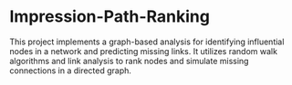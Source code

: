 # Impression-Path-Ranking
This project implements a graph-based analysis for identifying influential nodes in a network and predicting missing links. It utilizes random walk algorithms and link analysis to rank nodes and simulate missing connections in a directed graph.
